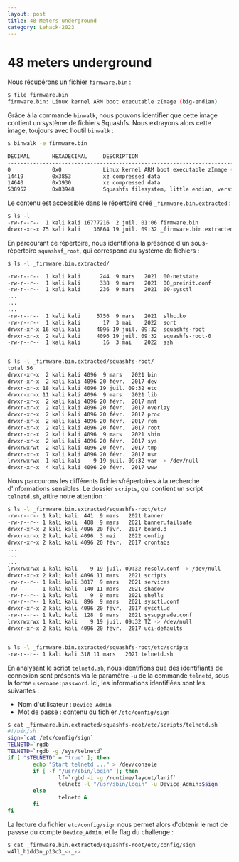 ```yaml
---
layout: post
title: 48 Meters underground
category: Lehack-2023
---
```


# 48 meters underground

Nous récupérons un fichier `firmware.bin` :

```bash
$ file firmware.bin 
firmware.bin: Linux kernel ARM boot executable zImage (big-endian)
```
Grâce à la commande `binwalk`, nous pouvons identifier que cette image contient un système de fichiers Squashfs. Nous extrayons alors cette image, toujours avec l'outil `binwalk` :

```bash
$ binwalk -e firmware.bin 

DECIMAL       HEXADECIMAL     DESCRIPTION
--------------------------------------------------------------------------------
0             0x0             Linux kernel ARM boot executable zImage (big-endian)
14419         0x3853          xz compressed data
14640         0x3930          xz compressed data
538952        0x83948         Squashfs filesystem, little endian, version 4.0, compression:xz, size: 2068482 bytes, 995 inodes, blocksize: 262144 bytes, created: 2022-05-03 12:34:33
```

Le contenu est accessible dans le répertoire créé `_firmware.bin.extracted` :
```bash
$ ls -l        
-rw-r--r--  1 kali kali 16777216  2 juil. 01:06 firmware.bin
drwxr-xr-x 75 kali kali    36864 19 juil. 09:32 _firmware.bin.extracted
```

En parcourant ce répertoire, nous identifions la présence d'un sous-répertoire `squashsf_root`, qui correspond au système de fichiers :


```bash
$ ls -l _firmware.bin.extracted/

-rw-r--r--  1 kali kali      244  9 mars   2021  00-netstate
-rw-r--r--  1 kali kali      338  9 mars   2021  00_preinit.conf
-rw-r--r--  1 kali kali      236  9 mars   2021  00-sysctl
...
...
...
-rw-r--r--  1 kali kali     5756  9 mars   2021  slhc.ko
-rw-r--r--  1 kali kali       17  3 mai    2022  sort
drwxr-xr-x 16 kali kali     4096 19 juil. 09:32  squashfs-root
drwxr-xr-x  2 kali kali     4096 19 juil. 09:32  squashfs-root-0
-rw-r--r--  1 kali kali       16  3 mai    2022  ssh


$ ls -l _firmware.bin.extracted/squashfs-root/
total 56
drwxr-xr-x  2 kali kali 4096  9 mars   2021 bin
drwxr-xr-x  2 kali kali 4096 20 févr.  2017 dev
drwxr-xr-x 18 kali kali 4096 19 juil. 09:32 etc
drwxr-xr-x 11 kali kali 4096  9 mars   2021 lib
drwxr-xr-x  2 kali kali 4096 20 févr.  2017 mnt
drwxr-xr-x  2 kali kali 4096 20 févr.  2017 overlay
drwxr-xr-x  2 kali kali 4096 20 févr.  2017 proc
drwxr-xr-x  2 kali kali 4096 20 févr.  2017 rom
drwxr-xr-x  2 kali kali 4096 20 févr.  2017 root
drwxr-xr-x  2 kali kali 4096  9 mars   2021 sbin
drwxr-xr-x  2 kali kali 4096 20 févr.  2017 sys
drwxrwxrwt  2 kali kali 4096 20 févr.  2017 tmp
drwxr-xr-x  7 kali kali 4096 20 févr.  2017 usr
lrwxrwxrwx  1 kali kali    9 19 juil. 09:32 var -> /dev/null
drwxr-xr-x  4 kali kali 4096 20 févr.  2017 www
```
Nous parcourons les différents fichiers/répertoires à la recherche d'informations sensibles. Le dossier `scripts`, qui contient un script `telnetd.sh`, attire notre attention :

```bash
$ ls -l _firmware.bin.extracted/squashfs-root/etc/           
-rw-r--r-- 1 kali kali  441  9 mars   2021 banner
-rw-r--r-- 1 kali kali  408  9 mars   2021 banner.failsafe
drwxr-xr-x 2 kali kali 4096 20 févr.  2017 board.d
drwxr-xr-x 2 kali kali 4096  3 mai    2022 config
drwxr-xr-x 2 kali kali 4096 20 févr.  2017 crontabs
...
...
...
lrwxrwxrwx 1 kali kali    9 19 juil. 09:32 resolv.conf -> /dev/null
drwxr-xr-x 2 kali kali 4096 11 mars   2021 scripts
-rw-r--r-- 1 kali kali 3017  9 mars   2021 services
-rw------- 1 kali kali  140 11 mars   2021 shadow
-rw-r--r-- 1 kali kali    9  9 mars   2021 shells
-rw-r--r-- 1 kali kali  896  9 mars   2021 sysctl.conf
drwxr-xr-x 2 kali kali 4096 20 févr.  2017 sysctl.d
-rw-r--r-- 1 kali kali  128  9 mars   2021 sysupgrade.conf
lrwxrwxrwx 1 kali kali    9 19 juil. 09:32 TZ -> /dev/null
drwxr-xr-x 2 kali kali 4096 20 févr.  2017 uci-defaults


$ ls -l _firmware.bin.extracted/squashfs-root/etc/scripts 
-rw-r--r-- 1 kali kali 318 11 mars   2021 telnetd.sh
```
En analysant le script `telnetd.sh`, nous identifions que des identifiants de connexion sont présents via le paramètre `-u` de la commande `telnetd`, sous la forme `username:password`. Ici, les informations identifiées sont les suivantes :
* Nom d'utilisateur : `Device_Admin`
* Mot de passe : contenu du fichier `/etc/config/sign`

```bash
$ cat _firmware.bin.extracted/squashfs-root/etc/scripts/telnetd.sh        
#!/bin/sh
sign=`cat /etc/config/sign`
TELNETD=`rgdb
TELNETD=`rgdb -g /sys/telnetd`
if [ "$TELNETD" = "true" ]; then
        echo "Start telnetd ..." > /dev/console
        if [ -f "/usr/sbin/login" ]; then
                lf=`rgbd -i -g /runtime/layout/lanif`
                telnetd -l "/usr/sbin/login" -u Device_Admin:$sign      -i $lf &
        else
                telnetd &
        fi
fi
```

La lecture du fichier `etc/config/sign` nous permet alors d'obtenir le mot de passse du compte `Device_Admin`, et le flag du challenge :

```bash
$ cat _firmware.bin.extracted/squashfs-root/etc/config/sign 
w4ll_h1dd3n_p13c3_<-_->
```

